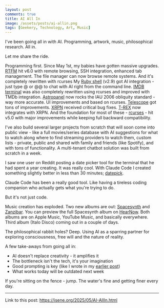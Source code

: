 ```yaml
---
layout: post
comments: true
title: AI All In
image: /assets/posts/ai-allin.png
tags: [Geekery, Technology, Art, Music]
---
```


I've been going all in with AI. Programming, artwork, music, philosophical research. All in.

Let me share the ride.

Programming first. Since May 1st, my babies have gotten massive upgrades. [RTFM](https://github.com/isene/RTFM) hit v6.0 with remote browsing, SSH integration, enhanced tab management. The file manager can now browse remote systems. And it's completely rewritten with rcurses My [Ruby shell](https://github.com/isene/rsh) (v2.9) got AI integration - just type @ or @@ to chat with AI right from the command line. [IMDB terminal](https://github.com/isene/IMDB) was also completely rewritten using rcurses and improved with TMDb integration. [Astropanel](https://github.com/isene/astropanel) now rocks the IAU 2006 obliquity standard - way more accurate. UI improvements and based on rcurses. [Telescope](https://github.com/isene/telescope) got tons of improvements. [XRPN](https://github.com/isene/xrpn) received critical bug fixes. [T-REX](https://github.com/isene/T-REX) now integrates with XRPN. And the foundation for most of these - [rcurses](https://github.com/isene/rcurses) - hit v5.0 with major improvements while keeping full backward compatibility. 

I've also build several larger projects from scratch that will soon come into public view - like a full movies/series database with AI suggestions for what to watch along where to find streaming providers to watch them, custom lists - private, public and shared with family and friends (like Spotify), and with tons of functionality. A multi-tenant chatbot solution was built from scratch in a week.

I saw one user on Reddit posting a date picker tool for the terminal that he had spent a year creating. It was really cool. With Claude Code I created something slightly better in less than 30 minutes; [datepick](https://github.com/isene/datepick).

Claude Code has been a really good tool. Like having a tireless coding companion who actually gets what you're trying to do.

But it's not just code. 

Music creation has exploded. Two new albums are out: [Spacesynth](https://open.spotify.com/album/2mO2Zhvp2B7pL8XLp0eJKK?si=RGz4NmX9TW61MyGAqr1Tag) and [Zanzibar](https://open.spotify.com/album/02giPJY03hetfGiaJt9jAR?si=LMNeWaLoTBCDd89vdm7-tg). You can preview the full Spacesynth album on [HearNow](https://isene.hearnow.com/). Both albums are on Apple Music, YouTube Music, and basically everywhere. Third album (Italo Disco) coming out in a couple of days.

The philosophical rabbit holes? Deep. Using AI as a sparring partner for exploring consciousness, free will and the nature of reality.

A few take-aways from going all in:
* AI doesn't replace creativity - it amplifies it
* The bottleneck isn't the tech, it's your imagination
* Good prompting is key (like I wrote in my [earlier post](https://isene.org/2025/05/AI.html))
* What works today will be outdated next week

If you're sitting on the fence - jump. The water's fine and getting finer every day.

---
Link to this post: <https://isene.org/2025/05/AI-AllIn.html>
